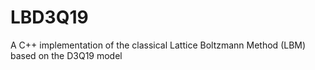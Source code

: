 # LBD3Q19
A C++ implementation of the classical Lattice Boltzmann Method (LBM) based on the D3Q19 model
